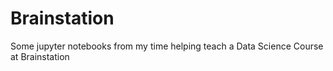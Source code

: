 # Brainstation
Some jupyter notebooks from my time helping teach a Data Science Course at Brainstation
